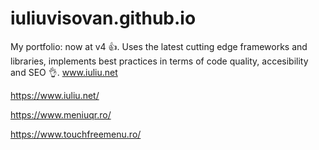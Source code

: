 # iuliuvisovan.github.io
My portfolio: now at v4 👍. Uses the latest cutting edge frameworks and libraries, implements best practices in terms of code quality, accesibility and SEO 👌. www.iuliu.net

https://www.iuliu.net/

https://www.meniuqr.ro/

https://www.touchfreemenu.ro/
